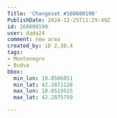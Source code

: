 ```yaml
---
Title: 'Changeset #160600190'
PublishDate: 2024-12-25T11:29:49Z
id: 160600190
user: dada24
comment: new area
created_by: iD 2.30.4
tags:
- Montenegro
- Budva
bbox:
  min_lon: 18.8506051
  min_lat: 42.2871128
  max_lon: 18.8519515
  max_lat: 42.2875759

---
```

